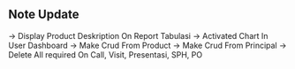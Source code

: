 ## Note Update
-> Display Product Deskription On Report Tabulasi
-> Activated Chart In User Dashboard
-> Make Crud From Product
-> Make Crud From Principal
-> Delete All required On Call, Visit, Presentasi, SPH, PO